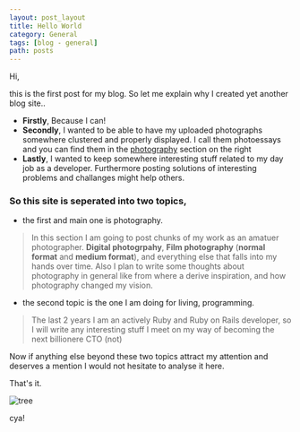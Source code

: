 ```yaml
---
layout: post_layout
title: Hello World
category: General
tags: [blog - general]
path: posts
---
```


Hi,

this is the first post for my blog.
So let me explain why I created yet another blog site..

- **Firstly**, Because I can!
- **Secondly**, I wanted to be able to have my uploaded photographs somewhere clustered and properly displayed. I call them photoessays and you can find them in the [photography](http://rpk.gr/photography/) section on the right
- **Lastly**, I wanted to keep somewhere interesting stuff related to my day job as a developer. Furthermore posting solutions of interesting problems and challanges might help others.

### So this site is seperated into two topics,
- the first and main one is photography.

> In this section I am going to post chunks of my work as an amatuer photographer.
> **Digital photogrpahy**, **Film photography** (**normal format** and **medium format**), and everything else that falls into my hands over time.
> Also I plan to write some thoughts about photography in general like from where a derive inspiration, and how photography changed my vision.

- the second topic is the one I am doing for living, programming.

> The last 2 years I am an actively Ruby and Ruby on Rails developer, so I will write any interesting stuff I meet on my way of becoming the next billionere CTO (not)

Now if anything else beyond these two topics attract my attention and deserves a mention I would not hesitate to analyse it here.

That's it.

![tree](https://farm4.staticflickr.com/3782/12329014655_9a6be31676_c.jpg "tree")

cya!
